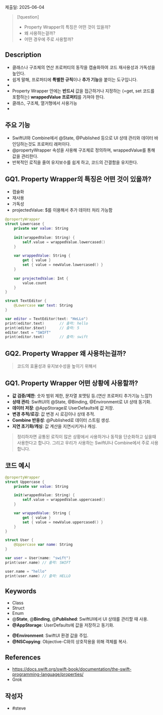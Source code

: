 제출일: 2025-06-04

>[!question]
>- Property Wrapper의 특징은 어떤 것이 있을까?
>- 왜 사용하는걸까?
>- 어떤 경우에 주로 사용할까?

## Description
- 클래스나 구조체의 연산 프로퍼티의 동작을 캡슐화하여 코드 재사용성과 가독성을 높인다.
- 쉽게 말해, 프로퍼티에 **특별한 규칙**이나 **추가 기능**을 붙이는 도구입니다.
- 
- Property Wrapper 안에는 **반드시** 값을 접근하거나 지정하는 (=get, set 코드를 포함하는) **wrappedValue 프로퍼티**를 가져야 한다.
- 클래스, 구조체, 열거형에서 사용가능
- 
## 주요 기능
- SwiftUI와 Combine에서 @State, @Published 등으로 UI 상태 관리와 데이터 바인딩하는것도 프로퍼티 래퍼이다.
- @propertyWrapper 속성을 사용해 구조체로 정의하며, wrappedValue를 통해 값을 관리한다.
- 반복적인 로직을 줄여 유지보수를 쉽게 하고, 코드의 간결함을 유지한다.


## GQ1. Property Wrapper의 특징은 어떤 것이 있을까?

- 캡슐화
- 재사용
- 가독성
- projectedValue: $를 이용해서 추가 데이터 처리 가능함

~~~swift
@propertyWrapper
struct Lowercase {
    private var value: String
    
    init(wrappedValue: String) {
        self.value = wrappedValue.lowercased()
    }
    
    var wrappedValue: String {
        get { value }
        set { value = newValue.lowercased() }
    }
    
    var projectedValue: Int {
        value.count
    }
}

struct TextEditor {
    @Lowercase var text: String
}

var editor = TextEditor(text: "HeLLo")
print(editor.text)       // 출력: hello
print(editor.$text)      // 출력: 5
editor.text = "SWIFT"
print(editor.text)       // 출력: swift
~~~

## GQ2. Property Wrapper 왜 사용하는걸까?

>코드의 효율성과 유지보수성을 높이기 위해서

## GQ1. Property Wrapper 어떤 상황에 사용할까?

- **값 검증/제한**: 숫자 범위 제한, 문자열 포맷팅 등.(연산 프로퍼티 추가기능 느낌?)
- **상태 관리**: SwiftUI의 @State, @Binding, @Environment로 UI 상태 동기화.
- **데이터 저장**: @AppStorage로 UserDefaults에 값 저장.
- **변경 추적/로깅**: 값 변경 시 로깅이나 상태 추적.
- **Combine 반응성**: @Published로 데이터 스트림 생성.
- **지연 초기화/캐싱**: 값 계산을 지연시키거나 캐싱.

> 정리하자면 공통된 로직이 많은 상황에서 사용하거나 동작을 단순화하고 싶을때 사용한다고 합니다.
> 그리고 우리가 사용하는 SwiftUI나 Combine에서 주로 사용합니다.

## 코드 예시
~~~ swift
@propertyWrapper 
struct Uppercase { 
	private var value: String

	init(wrappedValue: String) { 
		self.value = wrappedValue.uppercased() 
	}

	var wrappedValue: String { 
		get { value } 
		set { value = newValue.uppercased() } 
	} 
}

struct User { 
	@Uppercase var name: String 
}

var user = User(name: "swift") 
print(user.name) // 출력: SWIFT 

user.name = "hello" 
print(user.name) // 출력: HELLO
~~~

## Keywords
+ Class
+ Struct
+ Enum
+ @**State**, @**Binding**, @**Published**: SwiftUI에서 UI 상태를 관리할 때 사용.
+ **@AppStorage**: UserDefaults에 값을 저장하고 동기화.
- **@Environment**: SwiftUI 환경 값을 주입.
- **@NSCopying**: Objective-C와의 상호작용을 위해 객체를 복사.

## References
- https://docs.swift.org/swift-book/documentation/the-swift-programming-language/properties/
- Grok

## 작성자
- #steve